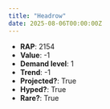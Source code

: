```yaml
---
title: "Headrow"
date: 2025-08-06T00:00:00Z
---
```

- **RAP**: 2154
- **Value**: -1
- **Demand level**: 1
- **Trend**: -1
- **Projected?**: True
- **Hyped?**: True
- **Rare?**: True
